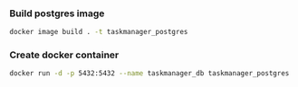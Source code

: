 ### Build postgres image

```sh
docker image build . -t taskmanager_postgres
```

### Create docker container

```sh
docker run -d -p 5432:5432 --name taskmanager_db taskmanager_postgres
```

